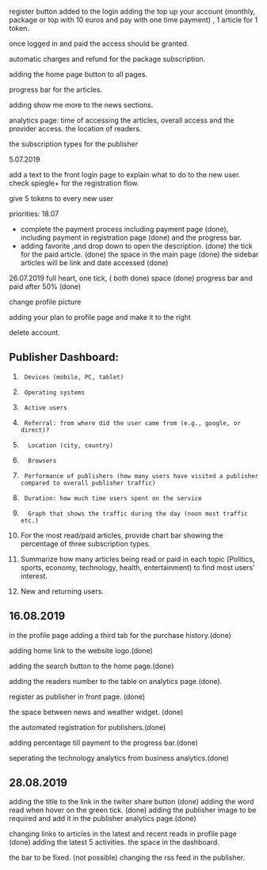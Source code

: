 register  button added to the login
adding the top up your account (monthly, package or top with 10 euros and pay with one time payment) , 1 article for 1 token.

once logged in and paid the access should be granted.

automatic charges and refund for the package subscription.

adding the home page button to all pages.

progress bar for the articles.

adding show me more to the news sections.

analytics page: time of accessing the articles, overall access and the provider access. 
the location of readers. 

the subscription types for the publisher

5.07.2019

add a text to the front login page to explain what to do to the new user.
check spiegle+ for the registration flow.

give 5 tokens to every new user

priorities: 18.07
- complete the payment process
including payment page (done), including payment in registration page (done)
 and the progress bar.
- adding favorite ,and drop down to open the description. (done)
the tick for the paid article. (done)
the space in the main page (done)
the sidebar articles will be link and date accessed (done)

26.07.2019
full heart, one tick, ( both done)
space (done)
progress bar and paid after 50% (done)

change profile picture 

adding your plan to profile page and make it to the right

delete account.


## Publisher Dashboard: 

1.      Devices (mobile, PC, tablet)

2.      Operating systems

3.      Active users

4.      Referral: from where did the user came from (e.g., google, or direct)?

5.       Location (city, country)

6.       Browsers

7.      Performance of publishers (how many users have visited a publisher compared to overall publisher traffic)

8.      Duration: how much time users spent on the service

9.       Graph that shows the traffic during the day (noon most traffic etc.)

10.   For the most read/paid articles, provide chart bar showing the percentage of three subscription types.

11.   Summarize how many articles being read or paid in each topic (Politics, sports, economy, technology, health, entertainment) to find most users’ interest.

12.   New and returning users.



## 16.08.2019

in the profile page adding a third tab for the purchase history.(done)

adding home link to the website logo.(done)

adding the search button to the home page.(done)

adding the readers number to the table on analytics page.(done).

register as publisher in front page. (done)

the space between news and weather widget. (done)

the automated registration for publishers.(done)

adding percentage till payment to the progress bar.(done)

seperating the technology analytics from business analytics.(done)


## 28.08.2019 
adding the title to the link in the twiter share button (done)
adding the word read when hover on the green tick. (done)
adding the publisher image to be required and add it in the publisher analytics page.(done)

changing links to articles in the latest and recent reads in profile page (done)
adding the latest 5 activities.
the space in the dashboard.

the bar to be fixed. (not possible)
changing the rss feed in the publisher. 

